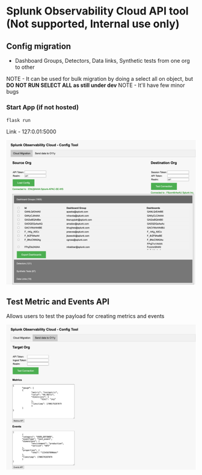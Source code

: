 
# Splunk Observability Cloud API tool  (Not supported, Internal use only)

## Config migration
 - Dashboard Groups, Detectors, Data links, Synthetic tests from one org to other

NOTE - It can be used for bulk migration by doing a select all on object, but **DO NOT RUN SELECT ALL as still under dev**
NOTE - It'll have few minor bugs

### Start App (if not hosted)

```
flask run
```
Link -  127:0.01:5000

![IMAGE_DESCRIPTION](images/ce.png)

## Test Metric and Events API

Allows users to test the payload for creating metrics and events

![IMAGE_DESCRIPTION](images/ingest.png)



